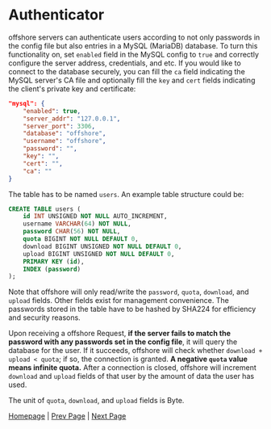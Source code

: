 # Authenticator

offshore servers can authenticate users according to not only passwords in the config file but also entries in a MySQL (MariaDB) database. To turn this functionality on, set `enabled` field in the MySQL config to `true` and correctly configure the server address, credentials, and etc. If you would like to connect to the database securely, you can fill the `ca` field indicating the MySQL server's CA file and optionally fill the `key` and `cert` fields indicating the client's private key and certificate:

```json
"mysql": {
    "enabled": true,
    "server_addr": "127.0.0.1",
    "server_port": 3306,
    "database": "offshore",
    "username": "offshore",
    "password": "",
    "key": "",
    "cert": "",
    "ca": ""
}
```

The table has to be named `users`. An example table structure could be:

```sql
CREATE TABLE users (
    id INT UNSIGNED NOT NULL AUTO_INCREMENT,
    username VARCHAR(64) NOT NULL,
    password CHAR(56) NOT NULL,
    quota BIGINT NOT NULL DEFAULT 0,
    download BIGINT UNSIGNED NOT NULL DEFAULT 0,
    upload BIGINT UNSIGNED NOT NULL DEFAULT 0,
    PRIMARY KEY (id),
    INDEX (password)
);
```

Note that offshore will only read/write the `password`, `quota`, `download`, and `upload` fields. Other fields exist for management convenience. The passwords stored in the table have to be hashed by SHA224 for efficiency and security reasons.

Upon receiving a offshore Request, **if the server fails to match the password with any passwords set in the config file**, it will query the database for the user. If it succeeds, offshore will check whether `download + upload < quota`; if so, the connection is granted. **A negative `quota` value means infinite quota.** After a connection is closed, offshore will increment `download` and `upload` fields of that user by the amount of data the user has used.

The unit of `quota`, `download`, and `upload` fields is Byte.

[Homepage](.) | [Prev Page](config) | [Next Page](build)
